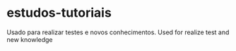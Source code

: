 # estudos-tutoriais
Usado para realizar testes e novos conhecimentos. Used for realize test and new knowledge
